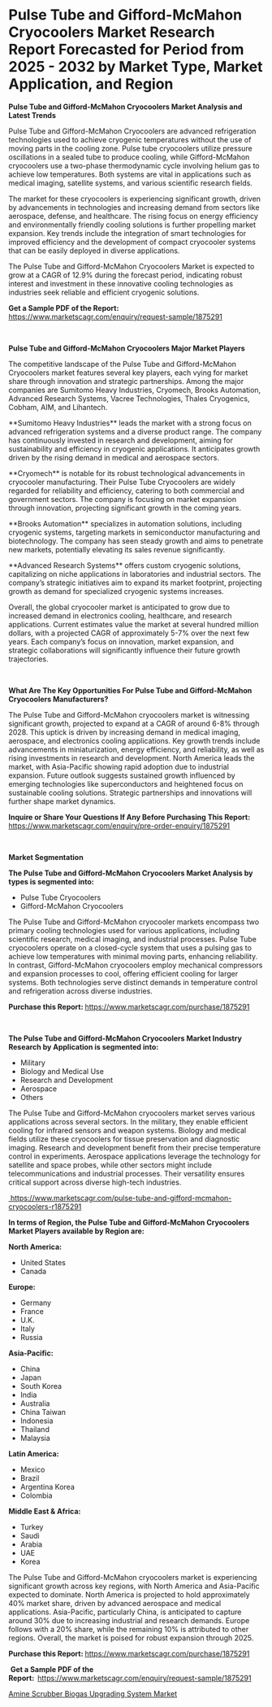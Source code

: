<p><h1>Pulse Tube and Gifford-McMahon Cryocoolers Market Research Report Forecasted for Period from 2025 -  2032 by Market Type, Market Application, and Region</h1></p><p><strong>Pulse Tube and Gifford-McMahon Cryocoolers Market Analysis and Latest Trends</strong></p>
<p><p>Pulse Tube and Gifford-McMahon Cryocoolers are advanced refrigeration technologies used to achieve cryogenic temperatures without the use of moving parts in the cooling zone. Pulse tube cryocoolers utilize pressure oscillations in a sealed tube to produce cooling, while Gifford-McMahon cryocoolers use a two-phase thermodynamic cycle involving helium gas to achieve low temperatures. Both systems are vital in applications such as medical imaging, satellite systems, and various scientific research fields.</p><p>The market for these cryocoolers is experiencing significant growth, driven by advancements in technologies and increasing demand from sectors like aerospace, defense, and healthcare. The rising focus on energy efficiency and environmentally friendly cooling solutions is further propelling market expansion. Key trends include the integration of smart technologies for improved efficiency and the development of compact cryocooler systems that can be easily deployed in diverse applications. </p><p>The Pulse Tube and Gifford-McMahon Cryocoolers Market is expected to grow at a CAGR of 12.9% during the forecast period, indicating robust interest and investment in these innovative cooling technologies as industries seek reliable and efficient cryogenic solutions.</p></p>
<p><strong>Get a Sample PDF of the Report:&nbsp;</strong> <a href="https://www.marketscagr.com/enquiry/request-sample/1875291?utm_campaign=2271&utm_medium=2&utm_source=Github&utm_content=ia&utm_term=28022025&utm_id=pulse-tube-and-gifford-mcmahon-cryocoolers">https://www.marketscagr.com/enquiry/request-sample/1875291</a></p>
<p>&nbsp;</p>
<p><strong>Pulse Tube and Gifford-McMahon Cryocoolers Major Market Players</strong></p>
<p><p>The competitive landscape of the Pulse Tube and Gifford-McMahon Cryocoolers market features several key players, each vying for market share through innovation and strategic partnerships. Among the major companies are Sumitomo Heavy Industries, Cryomech, Brooks Automation, Advanced Research Systems, Vacree Technologies, Thales Cryogenics, Cobham, AIM, and Lihantech.</p><p>**Sumitomo Heavy Industries** leads the market with a strong focus on advanced refrigeration systems and a diverse product range. The company has continuously invested in research and development, aiming for sustainability and efficiency in cryogenic applications. It anticipates growth driven by the rising demand in medical and aerospace sectors.</p><p>**Cryomech** is notable for its robust technological advancements in cryocooler manufacturing. Their Pulse Tube Cryocoolers are widely regarded for reliability and efficiency, catering to both commercial and government sectors. The company is focusing on market expansion through innovation, projecting significant growth in the coming years.</p><p>**Brooks Automation** specializes in automation solutions, including cryogenic systems, targeting markets in semiconductor manufacturing and biotechnology. The company has seen steady growth and aims to penetrate new markets, potentially elevating its sales revenue significantly.</p><p>**Advanced Research Systems** offers custom cryogenic solutions, capitalizing on niche applications in laboratories and industrial sectors. The company’s strategic initiatives aim to expand its market footprint, projecting growth as demand for specialized cryogenic systems increases.</p><p>Overall, the global cryocooler market is anticipated to grow due to increased demand in electronics cooling, healthcare, and research applications. Current estimates value the market at several hundred million dollars, with a projected CAGR of approximately 5-7% over the next few years. Each company’s focus on innovation, market expansion, and strategic collaborations will significantly influence their future growth trajectories.</p></p>
<p>&nbsp;</p>
<p><strong>What Are The Key Opportunities For Pulse Tube and Gifford-McMahon Cryocoolers Manufacturers?</strong></p>
<p><p>The Pulse Tube and Gifford-McMahon cryocoolers market is witnessing significant growth, projected to expand at a CAGR of around 6-8% through 2028. This uptick is driven by increasing demand in medical imaging, aerospace, and electronics cooling applications. Key growth trends include advancements in miniaturization, energy efficiency, and reliability, as well as rising investments in research and development. North America leads the market, with Asia-Pacific showing rapid adoption due to industrial expansion. Future outlook suggests sustained growth influenced by emerging technologies like superconductors and heightened focus on sustainable cooling solutions. Strategic partnerships and innovations will further shape market dynamics.</p></p>
<p><strong>Inquire or Share Your Questions If Any Before Purchasing This Report:</strong> <a href="https://www.marketscagr.com/enquiry/pre-order-enquiry/1875291?utm_campaign=2271&utm_medium=2&utm_source=Github&utm_content=ia&utm_term=28022025&utm_id=pulse-tube-and-gifford-mcmahon-cryocoolers">https://www.marketscagr.com/enquiry/pre-order-enquiry/1875291</a></p>
<p>&nbsp;</p>
<p><strong>Market Segmentation</strong></p>
<p><strong>The Pulse Tube and Gifford-McMahon Cryocoolers Market Analysis by types is segmented into:</strong></p>
<p><ul><li>Pulse Tube Cryocoolers</li><li>Gifford-McMahon Cryocoolers</li></ul></p>
<p><p>The Pulse Tube and Gifford-McMahon cryocooler markets encompass two primary cooling technologies used for various applications, including scientific research, medical imaging, and industrial processes. Pulse Tube cryocoolers operate on a closed-cycle system that uses a pulsing gas to achieve low temperatures with minimal moving parts, enhancing reliability. In contrast, Gifford-McMahon cryocoolers employ mechanical compressors and expansion processes to cool, offering efficient cooling for larger systems. Both technologies serve distinct demands in temperature control and refrigeration across diverse industries.</p></p>
<p><strong>Purchase this Report:&nbsp;</strong><a href="https://www.marketscagr.com/purchase/1875291?utm_campaign=2271&utm_medium=2&utm_source=Github&utm_content=ia&utm_term=28022025&utm_id=pulse-tube-and-gifford-mcmahon-cryocoolers">https://www.marketscagr.com/purchase/1875291</a></p>
<p>&nbsp;</p>
<p><strong>The Pulse Tube and Gifford-McMahon Cryocoolers Market Industry Research by Application is segmented into:</strong></p>
<p><ul><li>Military</li><li>Biology and Medical Use</li><li>Research and Development</li><li>Aerospace</li><li>Others</li></ul></p>
<p><p>The Pulse Tube and Gifford-McMahon cryocoolers market serves various applications across several sectors. In the military, they enable efficient cooling for infrared sensors and weapon systems. Biology and medical fields utilize these cryocoolers for tissue preservation and diagnostic imaging. Research and development benefit from their precise temperature control in experiments. Aerospace applications leverage the technology for satellite and space probes, while other sectors might include telecommunications and industrial processes. Their versatility ensures critical support across diverse high-tech industries.</p></p>
<p><a href="https://www.marketscagr.com/pulse-tube-and-gifford-mcmahon-cryocoolers-r1875291?utm_campaign=2271&utm_medium=2&utm_source=Github&utm_content=ia&utm_term=28022025&utm_id=pulse-tube-and-gifford-mcmahon-cryocoolers">&nbsp;https://www.marketscagr.com/pulse-tube-and-gifford-mcmahon-cryocoolers-r1875291</a></p>
<p><strong>In terms of Region, the Pulse Tube and Gifford-McMahon Cryocoolers Market Players available by Region are:</strong></p>
<p>
    <p> <strong> North America: </strong>
        <ul>
            <li>United States</li>
            <li>Canada</li>
        </ul>
        </p> 
    <p> <strong> Europe: </strong>
        <ul>
            <li>Germany</li>
            <li>France</li>
            <li>U.K.</li>
            <li>Italy</li>
            <li>Russia</li>
        </ul>
        </p> 
    <p> <strong> Asia-Pacific: </strong>
        <ul>
            <li>China</li>
            <li>Japan</li>
            <li>South Korea</li>
            <li>India</li>
            <li>Australia</li>
            <li>China Taiwan</li>
            <li>Indonesia</li>
            <li>Thailand</li>
            <li>Malaysia</li>
        </ul>
        </p> 
    <p> <strong> Latin America: </strong>
        <ul>
            <li>Mexico</li>
            <li>Brazil</li>
            <li>Argentina Korea</li>
            <li>Colombia</li>
        </ul>
        </p> 
    <p> <strong> Middle East & Africa: </strong>
        <ul>
            <li>Turkey</li>
            <li>Saudi</li>
            <li>Arabia</li>
            <li>UAE</li>
            <li>Korea</li>
        </ul>
    </p>
    </p>
<p><p>The Pulse Tube and Gifford-McMahon cryocoolers market is experiencing significant growth across key regions, with North America and Asia-Pacific expected to dominate. North America is projected to hold approximately 40% market share, driven by advanced aerospace and medical applications. Asia-Pacific, particularly China, is anticipated to capture around 30% due to increasing industrial and research demands. Europe follows with a 20% share, while the remaining 10% is attributed to other regions. Overall, the market is poised for robust expansion through 2025.</p></p>
<p><strong>Purchase this Report: </strong><a href="https://www.marketscagr.com/purchase/1875291?utm_campaign=2271&utm_medium=2&utm_source=Github&utm_content=ia&utm_term=28022025&utm_id=pulse-tube-and-gifford-mcmahon-cryocoolers">https://www.marketscagr.com/purchase/1875291</a></p>
<p>&nbsp;<strong>Get a Sample PDF of the Report:&nbsp;&nbsp;</strong><a href="https://www.marketscagr.com/enquiry/request-sample/1875291?utm_campaign=2271&utm_medium=2&utm_source=Github&utm_content=ia&utm_term=28022025&utm_id=pulse-tube-and-gifford-mcmahon-cryocoolers">https://www.marketscagr.com/enquiry/request-sample/1875291</a></p>
<p><strong></strong></p>
<p><p><a href="https://github.com/lelkohydesyj/Market-Research-Report-List-1/blob/main/amine-scrubber-biogas-upgrading-system-market.md?utm_campaign=2271&utm_medium=2&utm_source=Github&utm_content=ia&utm_term=28022025&utm_id=pulse-tube-and-gifford-mcmahon-cryocoolers">Amine Scrubber Biogas Upgrading System Market</a></p></p>